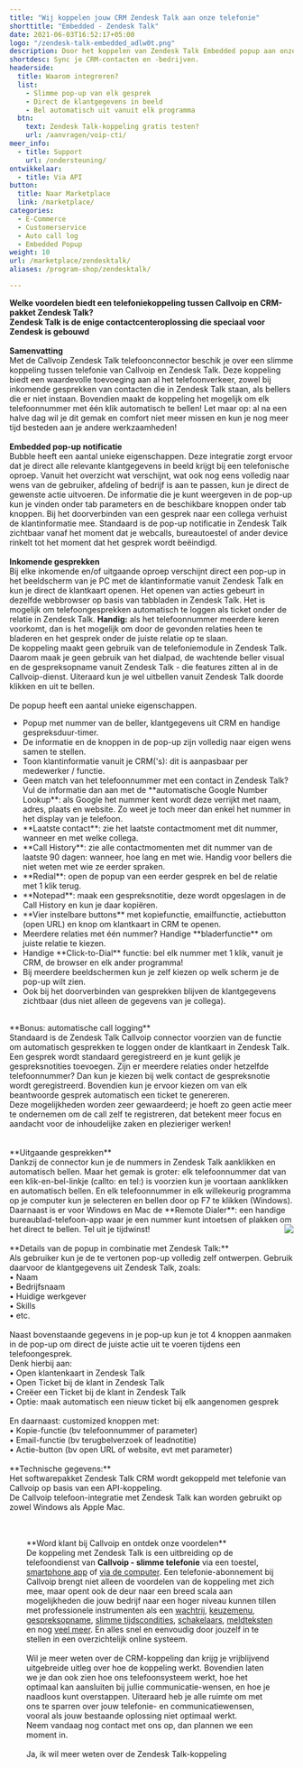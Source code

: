 ```yaml
---
title: "Wij koppelen jouw CRM Zendesk Talk aan onze telefonie"
shorttitle: "Embedded - Zendesk Talk"
date: 2021-06-03T16:52:17+05:00
logo: "/zendesk-talk-embedded_adlw0t.png"
description: Door het koppelen van Zendesk Talk Embedded popup aan onze slimme telefonie werk je een stuk efficienter.
shortdesc: Sync je CRM-contacten en -bedrijven.
headerside:
  title: Waarom integreren?
  list:
    - Slimme pop-up van elk gesprek
    - Direct de klantgegevens in beeld
    - Bel automatisch uit vanuit elk programma
  btn:
    text: Zendesk Talk-koppeling gratis testen?
    url: /aanvragen/voip-cti/
meer_info:
  - title: Support
    url: /ondersteuning/
ontwikkelaar:
  - title: Via API
button:
  title: Naar Marketplace
  link: /marketplace/
categories:
  - E-Commerce
  - Customerservice
  - Auto call log
  - Embedded Popup
weight: 10
url: /marketplace/zendesktalk/
aliases: /program-shop/zendesktalk/

---
```


**Welke voordelen biedt een telefoniekoppeling tussen Callvoip en CRM-pakket Zendesk Talk?**<br>
**Zendesk Talk is de enige contactcenteroplossing die speciaal voor Zendesk is gebouwd**<br>
<br>
**Samenvatting**<br>
Met de Callvoip Zendesk Talk telefoonconnector beschik je over een slimme koppeling tussen telefonie van Callvoip en Zendesk Talk. Deze koppeling biedt een waardevolle toevoeging aan al het telefoonverkeer, zowel bij inkomende gesprekken van contacten die in Zendesk Talk staan, als bellers die er niet instaan. Bovendien maakt de koppeling het mogelijk om elk telefoonnummer met één klik automatisch te bellen! Let maar op: al na een halve dag wil je dit gemak en comfort niet meer missen en kun je nog meer tijd besteden aan je andere werkzaamheden!<br>
<br>
**Embedded pop-up notificatie**<br>
Bubble heeft een aantal unieke eigenschappen. Deze integratie zorgt ervoor dat je direct alle relevante klantgegevens in beeld krijgt bij een telefonische oproep. Vanuit het overzicht wat verschijnt, wat ook nog eens volledig naar wens van de gebruiker, afdeling of bedrijf is aan te passen, kun je direct de gewenste actie uitvoeren. De informatie die je kunt weergeven in de pop-up kun je vinden onder tab parameters en de beschikbare knoppen onder tab knoppen. Bij het doorverbinden van een gesprek naar een collega verhuist de klantinformatie mee. Standaard is de pop-up notificatie in Zendesk Talk zichtbaar vanaf het moment dat je webcalls, bureautoestel of ander device rinkelt tot het moment dat het gesprek wordt beëindigd.<br><br>
**Inkomende gesprekken**<br>
Bij elke inkomende en/of uitgaande oproep verschijnt direct een pop-up in het beeldscherm van je PC met de klantinformatie vanuit Zendesk Talk en kun je direct de klantkaart openen. Het openen van acties gebeurt in dezelfde webbrowser op basis van tabbladen in Zendesk Talk. Het is mogelijk om telefoongesprekken automatisch te loggen als ticket onder de relatie in Zendesk Talk. <b>Handig:</b> als het telefoonnummer meerdere keren voorkomt, dan is het mogelijk om door de gevonden relaties heen te bladeren en het gesprek onder de juiste relatie op te slaan. <br>
De koppeling maakt geen gebruik van de telefoniemodule in Zendesk Talk. Daarom maak je geen gebruik van het dialpad, de wachtende beller visual en de gespreksopname vanuit Zendesk Talk - die features zitten al in de Callvoip-dienst. Uiteraard kun je wel uitbellen vanuit  Zendesk Talk doorde klikken en uit te bellen. <br>
<br>
De popup heeft een aantal unieke eigenschappen. <br>
<div class="usp-list">
<ul>
<li>Popup met nummer van de beller, klantgegevens uit CRM en handige gespreksduur-timer.</li>
<li>De informatie en de knoppen in de pop-up zijn volledig naar eigen wens samen te stellen.</li>
<li>Toon klantinformatie vanuit je CRM('s): dit is aanpasbaar per medewerker / functie. </li>
<li>Geen match van het telefoonnummer met een contact in Zendesk Talk? Vul de informatie dan aan met de **automatische Google Number Lookup**: als Google het nummer kent wordt deze verrijkt met naam, adres, plaats en website. Zo weet je toch meer dan enkel het nummer in het display van je telefoon.</li>
<li>**Laatste contact**: zie het laatste contactmoment met dit nummer, wanneer en met welke collega.</li>
<li>**Call History**: zie alle contactmomenten met dit nummer van de laatste 90 dagen: wanneer, hoe lang en met wie. Handig voor bellers die niet weten met wie ze eerder spraken.</li>
<li>**Redial**: open de popup van een eerder gesprek en bel de relatie met 1 klik terug.</li>
<li>**Notepad**: maak een gespreksnotitie, deze wordt opgeslagen in de Call History en kun je daar kopiëren.</li>
<li>**Vier instelbare buttons** met kopiefunctie, emailfunctie, actiebutton (open URL) en knop om klantkaart in CRM te openen.</li>
<li>Meerdere relaties met één nummer? Handige **bladerfunctie** om juiste relatie te kiezen. </li>
<li>Handige **Click-to-Dial** functie: bel elk nummer met 1 klik, vanuit je CRM, de browser en elk ander programma!</li>
<li>Bij meerdere beeldschermen kun je zelf kiezen op welk scherm je de pop-up wilt zien.</li>
<li>Ook bij het doorverbinden van gesprekken blijven de klantgegevens zichtbaar (dus niet alleen de gegevens van je collega).</li>
</ul>
</div>
<br>
**Bonus: automatische call logging**<br>
Standaard is de Zendesk Talk Callvoip connector voorzien van de functie om automatisch gesprekken te loggen onder de klantkaart in Zendesk Talk. Een gesprek wordt standaard geregistreerd en je kunt gelijk je gespreksnotities toevoegen. Zijn er meerdere relaties onder hetzelfde telefoonnummer? Dan kun je kiezen bij welk contact de gespreksnotie wordt geregistreerd. Bovendien kun je ervoor kiezen om van elk beantwoorde gesprek automatisch een ticket te genereren. <br>
Deze mogelijkheden worden zeer gewaardeerd; je hoeft zo geen actie meer te ondernemen om de call zelf te registreren, dat betekent meer focus en aandacht voor de inhoudelijke zaken en plezieriger werken!<br>
<br>
<br>**Uitgaande gesprekken**<br>
Dankzij de connector kun je de nummers in Zendesk Talk aanklikken en automatisch bellen. Maar het gemak is groter: elk telefoonnummer dat van een klik-en-bel-linkje (callto: en tel:) is voorzien kun je voortaan aanklikken en automatisch bellen. En elk telefoonnummer in elk willekeurig programma op je computer kun je selecteren en bellen door op F7 te klikken (Windows). <br>
Daarnaast is er voor Windows en Mac de **Remote Dialer**: een handige bureaublad-telefoon-app waar je een nummer kunt intoetsen of plakken om het direct te bellen. Tel uit je tijdwinst! <img src="https://res.cloudinary.com/callvoip/image/upload/v1652365416/Bubble_Infographic_120522MT_tsnzh7.jpg" style="float:right"><br>
<br>
**Details van de popup in combinatie met Zendesk Talk:**<br>
Als gebruiker kun je de te vertonen pop-up volledig zelf ontwerpen. Gebruik daarvoor de klantgegevens uit Zendesk Talk, zoals: <br>
• Naam<br>
• Bedrijfsnaam<br>
• Huidige werkgever<br>
• Skills<br>
• etc.<br>
<br>
Naast bovenstaande gegevens in je pop-up kun je tot 4 knoppen aanmaken in de pop-up om direct de juiste actie uit te voeren tijdens een telefoongesprek. <br>
Denk hierbij aan:<br>
• Open klantenkaart in Zendesk Talk<br>
• Open Ticket bij de klant in Zendesk Talk<br>
• Creëer een Ticket bij de klant in Zendesk Talk<br>
• Optie: maak automatisch een nieuw ticket bij elk aangenomen gesprek<br> 
<br>
En daarnaast: customized knoppen met: <br>
• Kopie-functie (bv telefoonnummer of parameter)<br>
• Email-functie (bv terugbelverzoek of leadnotitie)<br>
• Actie-button (bv open URL of website, evt met parameter) <br>
<br>
**Technische gegevens:**<br>
Het softwarepakket Zendesk Talk CRM wordt gekoppeld met telefonie van Callvoip op basis van een API-koppeling.<br>
De Callvoip telefoon-integratie met Zendesk Talk kan worden gebruikt op zowel Windows als Apple Mac.<br> 
<br><div class="bg-grey-lightest border border-grey-lightest" style="padding:30px;">
**Word klant bij Callvoip en ontdek onze voordelen**<br>
De koppeling met Zendesk Talk is een uitbreiding op de telefoondienst van <b>Callvoip - slimme telefonie</b> via een toestel, <a href="https://www.callvoip.nl/telefonie/vastmobiel/" target="_blank">smartphone app</a> of <a href="https://www.callvoip.nl/telefonie/bellenmetpc/" target="_blank">via de computer</a>. Een telefonie-abonnement bij Callvoip brengt niet alleen de voordelen van de koppeling met zich mee, maar opent ook de deur naar een breed scala aan mogelijkheden die jouw bedrijf naar een hoger niveau kunnen tillen met professionele instrumenten  als een <a href="https://www.callvoip.nl/telefonie/functionaliteiten/wachtrij/" target="_blank">wachtrij</a>, <a href="https://www.callvoip.nl/telefonie/functionaliteiten/keuzemenu-ivr/" target="_blank">
keuzemenu</a>, <a href="https://www.callvoip.nl/telefonie/functionaliteiten/gespreksopname/" target="_blank">gespreksopname</a>, <a href="https://www.callvoip.nl/telefonie/functionaliteiten/tijdsconditie/" target="_blank">slimme tijdscondities</a>, <a href="https://www.callvoip.nl/telefonie/functionaliteiten/omleiding-flow-control/" target="_blank">schakelaars</a>, <a href="https://www.callvoip.nl/telefonie/functionaliteiten/meldtekst/" target="_blank">meldteksten</a> en nog <a href="https://www.callvoip.nl/telefonie/functionaliteiten/" target="_blank">veel meer</a>. En alles snel en eenvoudig door jouzelf in te stellen in een overzichtelijk online systeem. 
<br><br>
Wil je meer weten over de CRM-koppeling dan krijg je vrijblijvend uitgebreide uitleg over hoe de koppeling werkt.
Bovendien laten we je dan ook zien hoe ons telefoonsysteem werkt, hoe het optimaal kan aansluiten bij jullie communicatie-wensen, en hoe je naadloos kunt overstappen.
Uiteraard heb je alle ruimte om met ons te sparren over jouw telefonie- en communicatiewensen, vooral als jouw bestaande oplossing niet optimaal werkt.<br>
Neem vandaag nog contact met ons op, dan plannen we een moment in.<br>
<br><a onclick="dialog.show();" class="button" style="cursor: pointer;">Ja, ik wil meer weten over de Zendesk Talk-koppeling</a></div>

